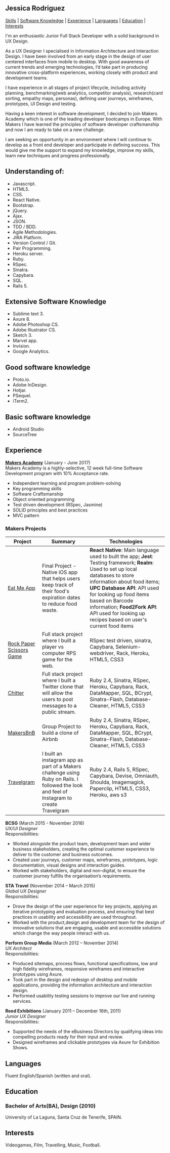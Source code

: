 ## Jessica Rodriguez

[Skills](#understanding-of) | [Software Knowledge](#extensive-software-knowledge) | [Experience](#experience) | [Languages](#languages) | [Education](#education) | [Interests](#interests)  
  
I'm an enthusiastic Junior Full Stack Developer with a solid background in UX Design. 
 
As a UX Designer I specialised in Information Architecture and Interaction Design. I have been involved from an early stage in the design of user centered interfaces from mobile to desktop. With good awareness of current trends and emerging technologies, I’d take part in producing innovative cross-platform experiences, working closely with product and development teams.
 
I have experience in all stages of project lifecycle, including activity planning, benchmarking(web analytics, competitor analysis), research(card sorting, empathy maps, personas), defining user journeys, wireframes, prototypes, UI Design and testing.
 
Having a keen interest in software development, I decided to join Makers Academy which is one of the leading developer bootcamps in Europe. With Makers I have learned the principles of software developer craftsmanship and now I am ready to take on a new challenge. 
 
I am seeking an opportunity in an environment where I will continue to develop as a front end developer and participate in defining success. This would give me the support to expand my knowledge, improve my skills, learn new techniques and progress professionally. 

## Understanding of:

* Javascript.  
* HTML5.  
* CSS.  
* React Native.
* Bootstrap.
* jQuery.
* Ajax.
* JSON.
* TDD / BDD.
* Agile Methodologies.
* JIRA Platform.
* Version Control / Git.
* Pair Programming.
* Heroku server.
* Ruby.
* RSpec.
* Sinatra.
* Capybara.
* SQL.
* Rails 5.

## Extensive Software Knowledge
  
 * Sublime text 3.
 * Axure 8.
 * Adobe Photoshop CS.
 * Adobe Illustrator CS.
 * Sketch 3.
 * Marvel app.
 * Invision.
 * Google Analytics.
  
## Good software knowledge
  
 * Proto.io.
 * Adobe InDesign.
 * Hotjar.
 * PSequel.
 * iTerm2.

## Basic software knowledge

 * Android Studio
 * SourceTree

## Experience  

**[Makers Academy]** (January - June 2017)  
Makers Academy is a highly-selective, 12 week full-time Software Development program with 10% Acceptance rate.

* Independent learning and program problem-solving
* Key programming skills 
* Software Craftsmanship
* Object oriented programming
* Test driven development (RSpec, Jasmine)
* SOLID principles and best practices
* MVC pattern

### Makers Projects

Project | Summary | Technologies
------- | ------- | ------------
[Eat Me App](https://github.com/Simba14/EatMe) | Final Project - Native iOS app that helps users keep track of their food's expiration dates to reduce food waste. | **React Native**: Main language used to built the app; **Jest**: Testing framework; **Realm**: Used to set up local databases to store information about food items; **UPC Database API**: API used for looking up food items based on Barcode information; **Food2Fork API**: API used for looking up recipes based on user's current food items
[Rock Paper Scissors Game](https://github.com/j-rods/rps-challenge) | Full stack project where I built a player vs computer RPS game for the web. | RSpec test driven, sinatra, Capybara, Selenium-webdriver, Rack, Heroku, HTML5, CSS3
[Chitter](https://github.com/j-rods/chitter-challenge) | Full stack project where I built a Twitter clone that will allow the users to post messages to a public stream. | Ruby 2.4, Sinatra, RSpec, Heroku, Capybara, Rack, DataMapper, SQL, BCrypt, Sinatra-Flash, Database-Cleaner, HTML5, CSS3
[MakersBnB](https://github.com/jackbittiner/Makersbnb) | Group Project to build a clone of Airbnb | Ruby 2.4, Sinatra, RSpec, Heroku, Capybara, Rack, DataMapper, SQL, BCrypt, Sinatra-Flash, Database-Cleaner, HTML5, CSS3
[Travelgram](https://github.com/j-rods/instagram-challenge) | I built an instagram app as part of a Makers challenge using Ruby on Rails. I followed the look and feel of Instagram to create Travelgram  | Ruby 2.4, Rails 5, RSpec, Capybara, Devise, Omniauth, Shoulda, Imagemagick, Paperclip, HTML5, CSS3, Heroku, aws s3

**BCSG** (March 2015 - November 2016)  
*UX/UI Designer*  
Responsibilities:  
* Worked alongside the product team, development team and wider business stakeholders, creating the optimal customer experience to deliver to the customer and business outcomes.
* Created user journeys, customer maps, wireframes, prototypes, logic documentation, visual designs and interaction guides.
* Worked with stakeholders, digital and non-digital, to ensure the customer journey fulfills the organisation’s requirements.  

**STA Travel** (November 2014 – March 2015)  
*Global UX Designer*  
Responsibilities:  
* Drove the design of the user experience for key projects, applying an iterative prototyping and evaluation process, and ensuring that best practices in usability and accessibility are used throughout.
* Worked with the product,design and development team for the design of innovative solutions that are engaging, usable and accessible solutions which change the way people interact with us. 

**Perform Group Media** (March 2012 – November  2014)  
*UX Architect*  
Responsibilities:  
* Produced sitemaps, process flows, functional specifications, low and high fidelity wireframes, responsive wireframes and interactive prototypes using Axure.
* Took part in the design and redesign of desktop and mobile applications, providing the information architecture and interaction design. 
* Performed usability testing sessions to improve our live and running services.

**Reed Exhibitions** (January 2011 – December 16th, 2011)  
*Junior UX Designer*  
Responsibilities:  
* Supported the needs of the eBusiness Directors by qualifying ideas into compelling products ready for their input and review.
* Designed wireframes and clickable prototypes via Axure for Exhibition Shows.
  
## Languages
Fluent English/Spanish (written and oral).

## Education
  
### Bachelor of Arts(BA), Design (2010)
University of La Laguna, Santa Cruz de Tenerife, SPAIN.

[Makers Academy]:http://www.makersacademy.com

## Interests
Videogames, Film, Travelling, Music, Football.  
